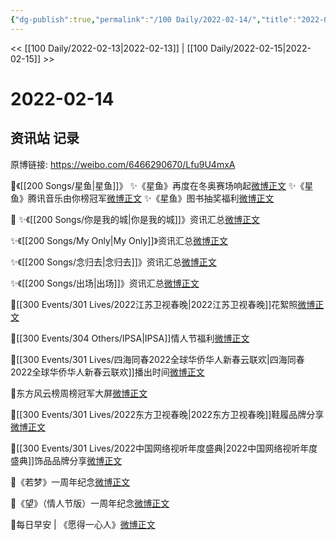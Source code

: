 ```yaml
---
{"dg-publish":true,"permalink":"/100 Daily/2022-02-14/","title":"2022-02-14","created":"2022-12-22T15:50:14.000+08:00","updated":"2023-04-11T14:46:34.847+08:00"}
---
```



<< [[100 Daily/2022-02-13\|2022-02-13]] | [[100 Daily/2022-02-15\|2022-02-15]] >>

# 2022-02-14

## 资讯站 记录

原博链接: https://weibo.com/6466290670/Lfu9U4mxA

🌟《[[200 Songs/星鱼\|星鱼]]》
✨《星鱼》再度在冬奥赛场响起[微博正文](https://m.weibo.cn/6466290670/4736718114390548)
✨《星鱼》腾讯音乐由你榜冠军[微博正文](https://m.weibo.cn/6466290670/4736867197000136)
✨《星鱼》图书抽奖福利[微博正文](https://m.weibo.cn/6466290670/4736820779423223)

🌟
✨《[[200 Songs/你是我的城\|你是我的城]]》资讯汇总[微博正文](https://m.weibo.cn/6466290670/4736839065536811)

✨《[[200 Songs/My Only\|My Only]]》资讯汇总[微博正文](https://m.weibo.cn/6466290670/4736856598513099)

✨《[[200 Songs/念归去\|念归去]]》资讯汇总[微博正文](https://m.weibo.cn/6466290670/4736871366919986)

✨《[[200 Songs/出场\|出场]]》资讯汇总[微博正文](https://m.weibo.cn/6466290670/4736839077856382)

🌟[[300 Events/301 Lives/2022江苏卫视春晚\|2022江苏卫视春晚]]花絮照[微博正文](https://m.weibo.cn/6466290670/4736847118861300)

🌟[[300 Events/304 Others/IPSA\|IPSA]]情人节福利[微博正文](https://m.weibo.cn/6466290670/4736737580943854)

🌟[[300 Events/301 Lives/四海同春2022全球华侨华人新春云联欢\|四海同春2022全球华侨华人新春云联欢]]播出时间[微博正文](https://m.weibo.cn/6466290670/4736830135862925)

🌟东方风云榜周榜冠军大屏[微博正文](https://m.weibo.cn/6466290670/4736898028800975)

🌟[[300 Events/301 Lives/2022东方卫视春晚\|2022东方卫视春晚]]鞋履品牌分享[微博正文](https://m.weibo.cn/6466290670/4736899769703122)

🌟[[300 Events/301 Lives/2022中国网络视听年度盛典\|2022中国网络视听年度盛典]]饰品品牌分享[微博正文](https://m.weibo.cn/6466290670/4736906476654245)

🌟《若梦》一周年纪念[微博正文](https://m.weibo.cn/6466290670/4736701606134860)

🌟《望》（情人节版）一周年纪念[微博正文](https://m.weibo.cn/6466290670/4736820418447275)

🌟每日早安 | 《愿得一心人》[微博正文](https://m.weibo.cn/6466290670/4736684611076621)
